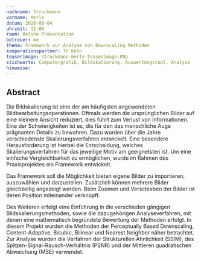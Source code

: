```yaml
---
nachname: Struckmann
vorname: Merle
datum: 2020-08-04
uhrzeit: 11-00
raum: Online Präsentation
betreuer: me
thema: Framework zur Analyse von Downscaling Methoden
kooperationspartner: TH Köln
teaserimage: struckmann-merle-teaserimage.PNG
stichworte: Computergrafik, Bildskalierung, Auswertungstool, Analyse
hinweise:
---
```


## Abstract

Die Bildskalierung ist eine der am häufigsten angewendeten Bildbearbeitungsoperationen. Oftmals werden die ursprünglichen Bilder auf eine kleinere Ansicht reduziert, dies führt zum Verlust von Informationen. Eine der Schwierigkeiten ist es, die für den das menschliche Auge prägnanten Details zu bewahren. Dazu wurden über die Jahre verschiedenste Skalierungsverfahren entwickelt. Eine besondere Herausforderung ist hierbei die Entscheidung, welches Skalierungsverfahren für das jeweilige Motiv am geeignetsten ist. Um eine einfache Vergleichbarkeit zu ermöglichen, wurde im Rahmen des Praxisprojektes ein Framework entwickelt. 

Das Framework soll die Möglichkeit bieten eigene Bilder zu importieren, auszuwählen und darzustellen. Zusätzlich können mehrere Bilder gleichzeitig angezeigt werden. Beim Zoomen und Verschieben der Bilder ist deren Position miteinander verknüpft. 

Des Weiteren erfolgt eine Einführung in die verschieden gängigen Bildskalierungsmethoden, sowie die dazugehörigen Analyseverfahren, mit denen eine mathematisch begründete Bewertung der Methoden erfolgt. In diesem Projekt wurden die Methoden der Perceptually Based Downscaling, Content-Adaptive, Bicubic, Bilinear und Nearest Neighbor näher betrachtet. Zur Analyse wurden die Verfahren der Strukturellen Ähnlichkeit (SSIM), des Spitzen-Signal-Rausch-Verhältnis (PSNR) und der Mittleren quadratischen Abweichung (MSE) verwendet. 
